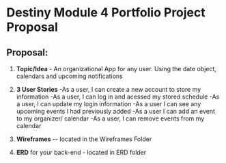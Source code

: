 # Destiny Module 4 Portfolio Project Proposal

## Proposal:

1. **Topic/Idea** - An organizational App for any user. Using the date object, calendars and upcoming notifications

1. **3 User Stories** 
-As a user, I can create a new account to store my information
-As a user, I can log in and acessed my stored schedule
-As a user, I can update my login information
-As a user I can see any upcoming events I had previously added 
-As a user I can add an event to my organizer/ calendar
-As a user, I can remove events from my calendar

1. **Wireframes** -- located in the Wireframes Folder

1. **ERD** for your back-end - located in ERD folder
